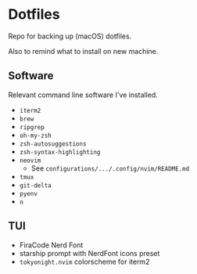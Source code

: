# Dotfiles

Repo for backing up (macOS) dotfiles.

Also to remind what to install on new machine.

## Software

Relevant command line software I've installed.

- `iterm2`
- `brew`
- `ripgrep`
- `oh-my-zsh`
- `zsh-autosuggestions`
- `zsh-syntax-highlighting`
- `neovim`
  - See `configurations/.../.config/nvim/README.md`
- `tmux`
- `git-delta`
- `pyenv`
- `n`

## TUI

- FiraCode Nerd Font
- starship prompt with NerdFont icons preset
- `tokyonight.nvim` colorscheme for iterm2
